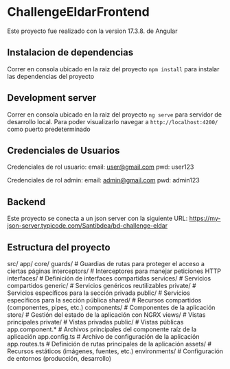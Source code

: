 # ChallengeEldarFrontend

Este proyecto fue realizado con la version 17.3.8. de Angular

## Instalacion de dependencias

Correr en consola ubicado en la raiz del proyecto `npm install` para instalar las dependencias del proyecto

## Development server

Correr en consola ubicado en la raiz del proyecto `ng serve` para servidor de desarrollo local. 
Para poder visualizarlo navegar a `http://localhost:4200/` como puerto predeterminado

## Credenciales de Usuarios

Credenciales de rol usuario:
email: user@gmail.com
pwd: user123

Credenciales de rol admin:
email: admin@gmail.com
pwd: admin123

## Backend

Este proyecto se conecta a un json server con la siguiente URL:
https://my-json-server.typicode.com/Santibdea/bd-challenge-eldar

## Estructura del proyecto

src/
  app/
    core/
      guards/                # Guardias de rutas para proteger el acceso a ciertas páginas
      interceptors/          # Interceptores para manejar peticiones HTTP
    interfaces/            # Definición de interfaces compartidas
    services/              # Servicios compartidos
      generic/             # Servicios genéricos reutilizables
      private/             # Servicios específicos para la sección privada
      public/              # Servicios específicos para la sección pública
    shared/                # Recursos compartidos (componentes, pipes, etc.)
      components/          # Componentes de la aplicación
      store/               # Gestión del estado de la aplicación con NGRX
    views/                   # Vistas principales
      private/               # Vistas privadas
      public/                # Vistas públicas
    app.component.*           # Archivos principales del componente raíz de la aplicación
    app.config.ts            # Archivo de configuración de la aplicación
    app.routes.ts            # Definición de rutas principales de la aplicación
  assets/                    # Recursos estáticos (imágenes, fuentes, etc.)
  environments/              # Configuración de entornos (producción, desarrollo)
